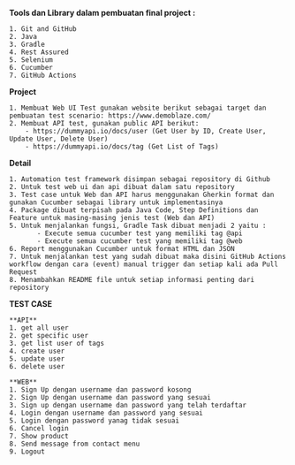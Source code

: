 **Tools dan Library dalam pembuatan final project :**

    1. Git and GitHub
    2. Java
    3. Gradle
    4. Rest Assured
    5. Selenium
    6. Cucumber
    7. GitHub Actions

**Project**

    1. Membuat Web UI Test gunakan website berikut sebagai target dan pembuatan test scenario: https://www.demoblaze.com/
    2. Membuat API test, gunakan public API berikut: 
        - https://dummyapi.io/docs/user (Get User by ID, Create User, Update User, Delete User) 
        - https://dummyapi.io/docs/tag (Get List of Tags) 
        
**Detail**

    1. Automation test framework disimpan sebagai repository di Github
    2. Untuk test web ui dan api dibuat dalam satu repository
    3. Test case untuk Web dan API harus menggunakan Gherkin format dan gunakan Cucumber sebagai library untuk implementasinya
    4. Package dibuat terpisah pada Java Code, Step Definitions dan Feature untuk masing-masing jenis test (Web dan API)
    5. Untuk menjalankan fungsi, Gradle Task dibuat menjadi 2 yaitu :
           - Execute semua cucumber test yang memiliki tag @api
           - Execute semua cucumber test yang memiliki tag @web
    6. Report menggunakan Cucumber untuk format HTML dan JSON
    7. Untuk menjalankan test yang sudah dibuat maka disini GitHub Actions workflow dengan cara (event) manual trigger dan setiap kali ada Pull Request
    8. Menambahkan README file untuk setiap informasi penting dari repository 

**TEST CASE**

    **API**
    1. get all user
    2. get specific user 
    3. get list user of tags
    4. create user 
    5. update user
    6. delete user 
    	
    **WEB** 
    1. Sign Up dengan username dan password kosong
    2. Sign Up dengan username dan password yang sesuai
    3. Sign up dengan username dan password yang telah terdaftar
    4. Login dengan username dan password yang sesuai
    5. Login dengan password yanag tidak sesuai
    6. Cancel login
    7. Show product
    8. Send message from contact menu
    9. Logout

